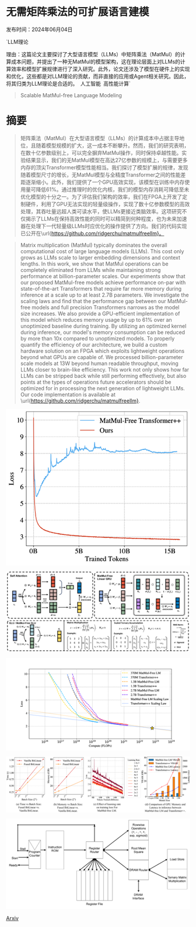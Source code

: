 # 无需矩阵乘法的可扩展语言建模

发布时间：2024年06月04日

`LLM理论

理由：这篇论文主要探讨了大型语言模型（LLMs）中矩阵乘法（MatMul）的计算成本问题，并提出了一种无MatMul的模型架构，这在理论层面上对LLMs的计算效率和模型扩展规律进行了深入研究。此外，论文还涉及了模型在硬件上的实现和优化，这些都是对LLM理论的贡献，而非直接的应用或Agent相关研究。因此，将其归类为LLM理论是合适的。` `人工智能` `高性能计算`

> Scalable MatMul-free Language Modeling

# 摘要

> 矩阵乘法（MatMul）在大型语言模型（LLMs）的计算成本中占据主导地位，且随着模型规模的扩大，这一成本不断攀升。然而，我们的研究表明，在数十亿参数级别上，可以完全摒弃MatMul操作，同时保持卓越性能。实验结果显示，我们的无MatMul模型在高达27亿参数的规模上，与需要更多内存的顶尖Transformer模型性能相当。我们探讨了模型扩展的规律，发现随着模型尺寸的增长，无MatMul模型与全精度Transformer之间的性能差距逐渐缩小。此外，我们提供了一个GPU高效实现，该模型在训练中内存使用量可降低61%。通过推理时的优化内核，我们的模型内存消耗可降低至未优化模型的十分之一。为了评估我们架构的效率，我们在FPGA上开发了定制硬件，利用了GPU无法实现的轻量级操作，实现了数十亿参数模型的高效处理，其吞吐量远超人类可读水平，使LLMs更接近类脑效率。这项研究不仅揭示了LLMs在保持高效性能的同时可以精简到何种程度，也为未来加速器在处理下一代轻量级LLMs时应优化的操作提供了方向。我们的代码实现已公开在\url{https://github.com/ridgerchu/matmulfreellm}。

> Matrix multiplication (MatMul) typically dominates the overall computational cost of large language models (LLMs). This cost only grows as LLMs scale to larger embedding dimensions and context lengths. In this work, we show that MatMul operations can be completely eliminated from LLMs while maintaining strong performance at billion-parameter scales. Our experiments show that our proposed MatMul-free models achieve performance on-par with state-of-the-art Transformers that require far more memory during inference at a scale up to at least 2.7B parameters. We investigate the scaling laws and find that the performance gap between our MatMul-free models and full precision Transformers narrows as the model size increases. We also provide a GPU-efficient implementation of this model which reduces memory usage by up to 61% over an unoptimized baseline during training. By utilizing an optimized kernel during inference, our model's memory consumption can be reduced by more than 10x compared to unoptimized models. To properly quantify the efficiency of our architecture, we build a custom hardware solution on an FPGA which exploits lightweight operations beyond what GPUs are capable of. We processed billion-parameter scale models at 13W beyond human readable throughput, moving LLMs closer to brain-like efficiency. This work not only shows how far LLMs can be stripped back while still performing effectively, but also points at the types of operations future accelerators should be optimized for in processing the next generation of lightweight LLMs. Our code implementation is available at \url{https://github.com/ridgerchu/matmulfreellm}.

![无需矩阵乘法的可扩展语言建模](../../../paper_images/2406.02528/x1.png)

![无需矩阵乘法的可扩展语言建模](../../../paper_images/2406.02528/x2.png)

![无需矩阵乘法的可扩展语言建模](../../../paper_images/2406.02528/x3.png)

![无需矩阵乘法的可扩展语言建模](../../../paper_images/2406.02528/x4.png)

![无需矩阵乘法的可扩展语言建模](../../../paper_images/2406.02528/x5.png)

[Arxiv](https://arxiv.org/abs/2406.02528)